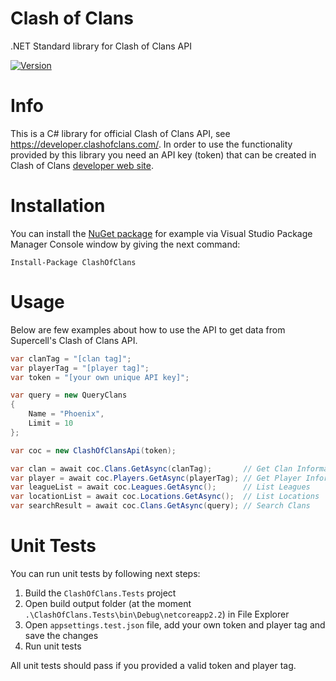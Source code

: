 # Clash of Clans
.NET Standard library for Clash of Clans API

[![Version](https://img.shields.io/nuget/v/ClashOfClans.svg)](https://www.nuget.org/packages/ClashOfClans)

# Info
This is a C# library for official Clash of Clans API, see https://developer.clashofclans.com/.
In order to use the functionality provided by this library you need an API key (token) that can be created in Clash of Clans [developer web site](https://developer.clashofclans.com/).

# Installation
You can install the [NuGet package](https://www.nuget.org/packages/ClashOfClans/) for example via Visual Studio Package Manager Console window by giving the next command:
```
Install-Package ClashOfClans
```

# Usage
Below are few examples about how to use the API to get data from Supercell's Clash of Clans API.

```csharp
var clanTag = "[clan tag]";
var playerTag = "[player tag]";
var token = "[your own unique API key]";

var query = new QueryClans
{
    Name = "Phoenix",
    Limit = 10
};

var coc = new ClashOfClansApi(token);

var clan = await coc.Clans.GetAsync(clanTag);       // Get Clan Information
var player = await coc.Players.GetAsync(playerTag); // Get Player Information
var leagueList = await coc.Leagues.GetAsync();      // List Leagues
var locationList = await coc.Locations.GetAsync();  // List Locations
var searchResult = await coc.Clans.GetAsync(query); // Search Clans
```

# Unit Tests
You can run unit tests by following next steps:
1. Build the `ClashOfClans.Tests` project
2. Open build output folder (at the moment `.\ClashOfClans.Tests\bin\Debug\netcoreapp2.2`) in File Explorer
3. Open `appsettings.test.json` file, add your own token and player tag and save the changes
4. Run unit tests

All unit tests should pass if you provided a valid token and player tag.
